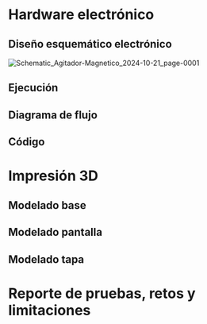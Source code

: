 # Hardware electrónico


## Diseño esquemático electrónico
![Schematic_Agitador-Magnetico_2024-10-21_page-0001](https://github.com/user-attachments/assets/1d87ac7b-b530-4613-a75e-41eadb8a8bd7)


## Ejecución


## Diagrama de flujo


## Código

# Impresión 3D

## Modelado base


## Modelado pantalla


## Modelado tapa


# Reporte de pruebas, retos y limitaciones
